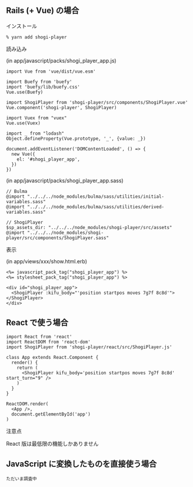 ## Rails (+ Vue) の場合

インストール

    % yarn add shogi-player

読み込み

(in app/javascript/packs/shogi_player_app.js)

    import Vue from 'vue/dist/vue.esm'
     
    import Buefy from 'buefy'
    import 'buefy/lib/buefy.css'
    Vue.use(Buefy)
     
    import ShogiPlayer from 'shogi-player/src/components/ShogiPlayer.vue'
    Vue.component('shogi-player', ShogiPlayer)
     
    import Vuex from "vuex"
    Vue.use(Vuex)
     
    import _ from "lodash"
    Object.defineProperty(Vue.prototype, '_', {value: _})

    document.addEventListener('DOMContentLoaded', () => {
      new Vue({
        el: '#shogi_player_app',
      })
    })

(in app/javascript/packs/shogi_player_app.sass)

    // Bulma
    @import "../../../node_modules/bulma/sass/utilities/initial-variables.sass"
    @import "../../../node_modules/bulma/sass/utilities/derived-variables.sass"
     
    // ShogiPlayer
    $sp_assets_dir: "../../../node_modules/shogi-player/src/assets"
    @import "../../../node_modules/shogi-player/src/components/ShogiPlayer.sass"

表示

(in app/views/xxx/show.html.erb)

    <%= javascript_pack_tag("shogi_player_app") %>
    <%= stylesheet_pack_tag("shogi_player_app") %>

    <div id="shogi_player_app">
      <ShogiPlayer :kifu_body="'position startpos moves 7g7f 8c8d'"></ShogiPlayer>
    </div>

## React で使う場合

    import React from 'react'
    import ReactDOM from 'react-dom'
    import ShogiPlayer from 'shogi-player/react/src/ShogiPlayer.js'

    class App extends React.Component {
      render() {
        return (
          <ShogiPlayer kifu_body='position startpos moves 7g7f 8c8d' start_turn="9" />
        )
      }
    }

    ReactDOM.render(
      <App />,
      document.getElementById('app')
    )

<article class="message is-warning">
  <div class="message-header">
    <p>注意点</p>
  </div>
  <div class="message-body">
     React 版は最低限の機能しかありません
  </div>
</article>

## JavaScript に変換したものを直接使う場合

    ただいま調査中
